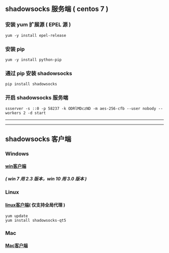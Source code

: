 ## shadowsocks 服务端 ( centos 7 )
### 安装 yum 扩展源 ( EPEL 源 )
```
yum -y install epel-release
```
### 安装 pip
```
yum -y install python-pip
```
### 通过 pip 安装 shadowsocks
```
pip install shadowsocks
```
### 开启 shadowsocks 服务端
```
ssserver -s ::0 -p 58237 -k ODRlMDczND -m aes-256-cfb --user nobody --workers 2 -d start
```
---
---
## shadowsocks 客户端
### Windows 
#### [win客户端](https://github.com/shadowsocks/shadowsocks-windows/releases)
##### ( win 7 用 2.3 版本，win 10 用 3.0 版本 )
### Linux
#### [linux客户端](https://github.com/shadowsocks/shadowsocks-qt5)( 仅支持全局代理 ) 
```
yum update
yum install shadowsocks-qt5
```
### Mac
#### [Mac客户端](https://github.com/shadowsocks/shadowsocks-iOS/releases)